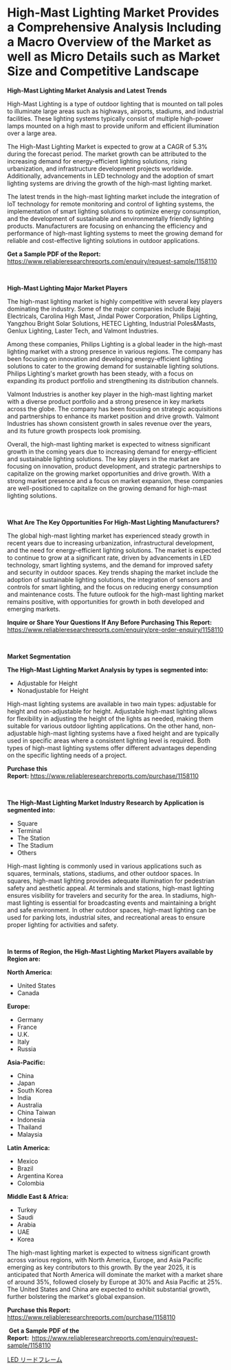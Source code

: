 <p><h1>High-Mast Lighting Market Provides a Comprehensive Analysis Including a Macro Overview of the Market as well as Micro Details such as Market Size and Competitive Landscape</h1></p><p><strong>High-Mast Lighting Market Analysis and Latest Trends</strong></p>
<p><p>High-Mast Lighting is a type of outdoor lighting that is mounted on tall poles to illuminate large areas such as highways, airports, stadiums, and industrial facilities. These lighting systems typically consist of multiple high-power lamps mounted on a high mast to provide uniform and efficient illumination over a large area.</p><p>The High-Mast Lighting Market is expected to grow at a CAGR of 5.3% during the forecast period. The market growth can be attributed to the increasing demand for energy-efficient lighting solutions, rising urbanization, and infrastructure development projects worldwide. Additionally, advancements in LED technology and the adoption of smart lighting systems are driving the growth of the high-mast lighting market.</p><p>The latest trends in the high-mast lighting market include the integration of IoT technology for remote monitoring and control of lighting systems, the implementation of smart lighting solutions to optimize energy consumption, and the development of sustainable and environmentally friendly lighting products. Manufacturers are focusing on enhancing the efficiency and performance of high-mast lighting systems to meet the growing demand for reliable and cost-effective lighting solutions in outdoor applications.</p></p>
<p><strong>Get a Sample PDF of the Report:&nbsp;</strong> <a href="https://www.reliableresearchreports.com/enquiry/request-sample/1158110">https://www.reliableresearchreports.com/enquiry/request-sample/1158110</a></p>
<p>&nbsp;</p>
<p><strong>High-Mast Lighting Major Market Players</strong></p>
<p><p>The high-mast lighting market is highly competitive with several key players dominating the industry. Some of the major companies include Bajaj Electricals, Carolina High Mast, Jindal Power Corporation, Philips Lighting, Yangzhou Bright Solar Solutions, HETEC Lighting, Industrial Poles&Masts, Genlux Lighting, Laster Tech, and Valmont Industries.</p><p>Among these companies, Philips Lighting is a global leader in the high-mast lighting market with a strong presence in various regions. The company has been focusing on innovation and developing energy-efficient lighting solutions to cater to the growing demand for sustainable lighting solutions. Philips Lighting's market growth has been steady, with a focus on expanding its product portfolio and strengthening its distribution channels.</p><p>Valmont Industries is another key player in the high-mast lighting market with a diverse product portfolio and a strong presence in key markets across the globe. The company has been focusing on strategic acquisitions and partnerships to enhance its market position and drive growth. Valmont Industries has shown consistent growth in sales revenue over the years, and its future growth prospects look promising.</p><p>Overall, the high-mast lighting market is expected to witness significant growth in the coming years due to increasing demand for energy-efficient and sustainable lighting solutions. The key players in the market are focusing on innovation, product development, and strategic partnerships to capitalize on the growing market opportunities and drive growth. With a strong market presence and a focus on market expansion, these companies are well-positioned to capitalize on the growing demand for high-mast lighting solutions.</p></p>
<p>&nbsp;</p>
<p><strong>What Are The Key Opportunities For High-Mast Lighting Manufacturers?</strong></p>
<p><p>The global high-mast lighting market has experienced steady growth in recent years due to increasing urbanization, infrastructural development, and the need for energy-efficient lighting solutions. The market is expected to continue to grow at a significant rate, driven by advancements in LED technology, smart lighting systems, and the demand for improved safety and security in outdoor spaces. Key trends shaping the market include the adoption of sustainable lighting solutions, the integration of sensors and controls for smart lighting, and the focus on reducing energy consumption and maintenance costs. The future outlook for the high-mast lighting market remains positive, with opportunities for growth in both developed and emerging markets.</p></p>
<p><strong>Inquire or Share Your Questions If Any Before Purchasing This Report:</strong> <a href="https://www.reliableresearchreports.com/enquiry/pre-order-enquiry/1158110">https://www.reliableresearchreports.com/enquiry/pre-order-enquiry/1158110</a></p>
<p>&nbsp;</p>
<p><strong>Market Segmentation</strong></p>
<p><strong>The High-Mast Lighting Market Analysis by types is segmented into:</strong></p>
<p><ul><li>Adjustable for Height</li><li>Nonadjustable for Height</li></ul></p>
<p><p>High-mast lighting systems are available in two main types: adjustable for height and non-adjustable for height. Adjustable high-mast lighting allows for flexibility in adjusting the height of the lights as needed, making them suitable for various outdoor lighting applications. On the other hand, non-adjustable high-mast lighting systems have a fixed height and are typically used in specific areas where a consistent lighting level is required. Both types of high-mast lighting systems offer different advantages depending on the specific lighting needs of a project.</p></p>
<p><strong>Purchase this Report:&nbsp;</strong><a href="https://www.reliableresearchreports.com/purchase/1158110">https://www.reliableresearchreports.com/purchase/1158110</a></p>
<p>&nbsp;</p>
<p><strong>The High-Mast Lighting Market Industry Research by Application is segmented into:</strong></p>
<p><ul><li>Square</li><li>Terminal</li><li>The Station</li><li>The Stadium</li><li>Others</li></ul></p>
<p><p>High-mast lighting is commonly used in various applications such as squares, terminals, stations, stadiums, and other outdoor spaces. In squares, high-mast lighting provides adequate illumination for pedestrian safety and aesthetic appeal. At terminals and stations, high-mast lighting ensures visibility for travelers and security for the area. In stadiums, high-mast lighting is essential for broadcasting events and maintaining a bright and safe environment. In other outdoor spaces, high-mast lighting can be used for parking lots, industrial sites, and recreational areas to ensure proper lighting for activities and safety.</p></p>
<p>&nbsp;</p>
<p><strong>In terms of Region, the High-Mast Lighting Market Players available by Region are:</strong></p>
<p>
    <p> <strong> North America: </strong>
        <ul>
            <li>United States</li>
            <li>Canada</li>
        </ul>
        </p> 
    <p> <strong> Europe: </strong>
        <ul>
            <li>Germany</li>
            <li>France</li>
            <li>U.K.</li>
            <li>Italy</li>
            <li>Russia</li>
        </ul>
        </p> 
    <p> <strong> Asia-Pacific: </strong>
        <ul>
            <li>China</li>
            <li>Japan</li>
            <li>South Korea</li>
            <li>India</li>
            <li>Australia</li>
            <li>China Taiwan</li>
            <li>Indonesia</li>
            <li>Thailand</li>
            <li>Malaysia</li>
        </ul>
        </p> 
    <p> <strong> Latin America: </strong>
        <ul>
            <li>Mexico</li>
            <li>Brazil</li>
            <li>Argentina Korea</li>
            <li>Colombia</li>
        </ul>
        </p> 
    <p> <strong> Middle East & Africa: </strong>
        <ul>
            <li>Turkey</li>
            <li>Saudi</li>
            <li>Arabia</li>
            <li>UAE</li>
            <li>Korea</li>
        </ul>
    </p>
    </p>
<p><p>The high-mast lighting market is expected to witness significant growth across various regions, with North America, Europe, and Asia Pacific emerging as key contributors to this growth. By the year 2025, it is anticipated that North America will dominate the market with a market share of around 35%, followed closely by Europe at 30% and Asia Pacific at 25%. The United States and China are expected to exhibit substantial growth, further bolstering the market's global expansion.</p></p>
<p><strong>Purchase this Report: </strong><a href="https://www.reliableresearchreports.com/purchase/1158110">https://www.reliableresearchreports.com/purchase/1158110</a></p>
<p>&nbsp;<strong>Get a Sample PDF of the Report:&nbsp;&nbsp;</strong><a href="https://www.reliableresearchreports.com/enquiry/request-sample/1158110">https://www.reliableresearchreports.com/enquiry/request-sample/1158110</a></p>
<p><strong></strong></p>
<p><p><a href="https://github.com/oqxogxyvqe90775/Market-Research-Report-List-1/blob/main/38632956946.md">LED リードフレーム</a></p></p>